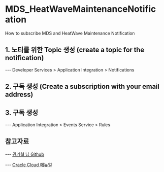 # MDS_HeatWaveMaintenanceNotification
How to subscribe MDS and HeatWave Maintenance Notification

## 1. 노티를 위한 Topic 생성 (create a topic for the notification)
--- Developer Services > Application Integration > Notifications

## 2. 구독 생성 (Create a subscription with your email address)


## 3. 구독 생성
--- Application Integration > Events Service > Rules

## 참고자료
--- [권기혁 님 Github ](https://github.com/khkwon01/MySQL_Q-A/blob/main/README.md)

--- [Oracle Cloud 메뉴얼 ](https://docs.oracle.com/en-us/iaas/Content/Notification/Tasks/create-topic.htm?Highlight=%08topic)

